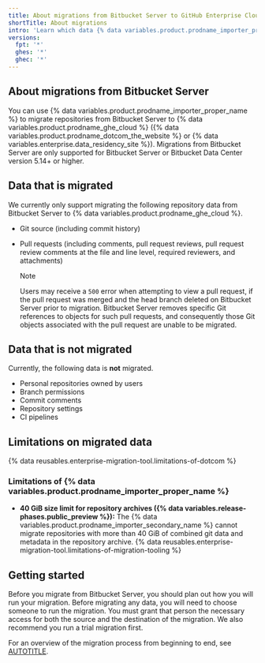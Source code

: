```yaml
---
title: About migrations from Bitbucket Server to GitHub Enterprise Cloud
shortTitle: About migrations
intro: 'Learn which data {% data variables.product.prodname_importer_proper_name %} can migrate.'
versions:
  fpt: '*'
  ghes: '*'
  ghec: '*'
---
```


## About migrations from Bitbucket Server

You can use {% data variables.product.prodname_importer_proper_name %} to migrate repositories from Bitbucket Server to {% data variables.product.prodname_ghe_cloud %} ({% data variables.product.prodname_dotcom_the_website %} or {% data variables.enterprise.data_residency_site %}). Migrations from Bitbucket Server are only supported for Bitbucket Server or Bitbucket Data Center version 5.14+ or higher.

## Data that is migrated

We currently only support migrating the following repository data from Bitbucket Server to {% data variables.product.prodname_ghe_cloud %}.

* Git source (including commit history)
* Pull requests (including comments, pull request reviews, pull request review comments at the file and line level, required reviewers, and attachments)

  > [!NOTE]
  > Users may receive a `500` error when attempting to view a pull request, if the pull request was merged and the head branch deleted on Bitbucket Server prior to migration. Bitbucket Server removes specific Git references to objects for such pull requests, and consequently those Git objects associated with the pull request are unable to be migrated.

## Data that is not migrated

Currently, the following data is **not** migrated.

* Personal repositories owned by users
* Branch permissions
* Commit comments
* Repository settings
* CI pipelines

## Limitations on migrated data

{% data reusables.enterprise-migration-tool.limitations-of-dotcom %}

### Limitations of {% data variables.product.prodname_importer_proper_name %}

* **40 GiB size limit for repository archives ({% data variables.release-phases.public_preview %}):** The {% data variables.product.prodname_importer_secondary_name %} cannot migrate repositories with more than 40 GiB of combined git data and metadata in the repository archive.
{% data reusables.enterprise-migration-tool.limitations-of-migration-tooling %}

## Getting started

Before you migrate from Bitbucket Server, you should plan out how you will run your migration. Before migrating any data, you will need to choose someone to run the migration. You must grant that person the necessary access for both the source and the destination of the migration. We also recommend you run a trial migration first.

For an overview of the migration process from beginning to end, see [AUTOTITLE](/migrations/using-github-enterprise-importer/migrating-from-bitbucket-server-to-github-enterprise-cloud/overview-of-a-migration-from-bitbucket-server-to-github-enterprise-cloud).
